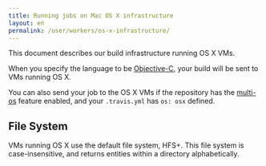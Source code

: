 ```yaml
---
title: Running jobs on Mac OS X infrastructure
layout: en
permalink: /user/workers/os-x-infrastructure/
---
```


<div id="toc"></div>

This document describes our build infrastructure running OS X VMs.

When you specify the language to be [Objective-C](/user/languages/objective-c),
your build will be sent to VMs running  OS X.

You can also send your job to the OS X VMs if the repository has the
[multi-os](/user/multi-os) feature enabled, and your `.travis.yml` has
`os: osx` defined.

## File System

VMs running OS X use the default file system, HFS+.
This file system is case-insensitive, and returns entities within a
directory alphabetically.

